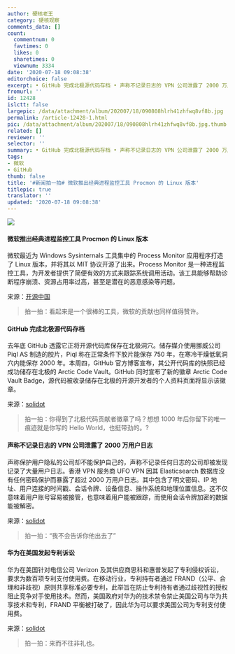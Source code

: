 ```yaml
---
author: 硬核老王
category: 硬核观察
comments_data: []
count:
  commentnum: 0
  favtimes: 0
  likes: 0
  sharetimes: 0
  viewnum: 3334
date: '2020-07-18 09:08:38'
editorchoice: false
excerpt: • GitHub 完成北极源代码存档 • 声称不记录日志的 VPN 公司泄露了 2000 万用户日志 • 华为在美国发起专利诉讼
fromurl: ''
id: 12428
islctt: false
largepic: /data/attachment/album/202007/18/090808hlrh41zhfwq8vf8b.jpg
permalink: /article-12428-1.html
pic: /data/attachment/album/202007/18/090808hlrh41zhfwq8vf8b.jpg.thumb.jpg
related: []
reviewer: ''
selector: ''
summary: • GitHub 完成北极源代码存档 • 声称不记录日志的 VPN 公司泄露了 2000 万用户日志 • 华为在美国发起专利诉讼
tags:
- 微软
- GitHub
thumb: false
title: '#新闻拍一拍# 微软推出经典进程监控工具 Procmon 的 Linux 版本'
titlepic: true
translator: ''
updated: '2020-07-18 09:08:38'
---
```


![](/data/attachment/album/202007/18/090808hlrh41zhfwq8vf8b.jpg)


#### 微软推出经典进程监控工具 Procmon 的 Linux 版本


微软最近为 Windows Sysinternals 工具集中的 Process Monitor 应用程序打造了 Linux 版本，并将其以 MIT 协议开源了出来。Process Monitor 是一种进程监控工具，为开发者提供了简便有效的方式来跟踪系统调用活动。该工具能够帮助诊断程序崩溃、资源占用率过高，甚至是潜在的恶意感染等问题。


来源：[开源中国](https://www.oschina.net/news/117284/procmon-for-linux)



> 
> 拍一拍：看起来是一个很棒的工具，微软的贡献也同样值得赞许。
> 
> 
> 


#### GitHub 完成北极源代码存档


去年底 GitHub 透露它正将开源代码库保存在北极洞穴。储存媒介使用挪威公司 Piql AS 制造的胶片，Piql 称在正常条件下胶片能保存 750 年，在寒冷干燥低氧洞穴内能保存 2000 年。本周四，GitHub 官方博客宣布，其公开代码库的快照已经成功储存在北极的 Arctic Code Vault。GitHub 同时宣布了新的徽章 Arctic Code Vault Badge，源代码被收录储存在北极的开源开发者的个人资料页面将显示该徽章。


来源：[solidot](https://www.solidot.org/story?sid=64976)



> 
> 拍一拍：你得到了北极代码贡献者徽章了吗？想想 1000 年后你留下的唯一痕迹就是你写的 Hello World，也挺带劲的。?
> 
> 
> 


#### 声称不记录日志的 VPN 公司泄露了 2000 万用户日志


声称保护用户隐私的公司却不能保护自己的，声称不记录任何日志的公司却被发现记录了大量用户日志。香港 VPN 服务商 UFO VPN 因其 Elasticsearch 数据库没有任何密码保护而暴露了超过 2000 万用户日志。其中包含了明文密码、IP 地址、用户连接的时间戳、会话令牌、设备信息、操作系统和地理位置信息。这不仅意味着用户账号容易被接管，也意味着用户能被跟踪，而使用会话令牌加密的数据能被解密。


来源：[solidot](https://www.solidot.org/story?sid=64970)



> 
> 拍一拍：“我不会告诉你他出去了”
> 
> 
> 


#### 华为在美国发起专利诉讼


华为在美国针对电信公司 Verizon 及其供应商思科和惠普发起了专利侵权诉讼，要求为数百项专利支付使用费。在移动行业，专利持有者通过 FRAND（公平、合理和非歧视）原则共享标准必要专利，此举旨在防止专利持有者通过歧视性的授权阻止竞争对手使用技术。然而，美国政府对华为的技术禁令禁止美国公司与华为共享技术和专利，FRAND 平衡被打破了，因此华为可以要求美国公司为专利支付使用费。


来源：[solidot](https://www.solidot.org/story?sid=64966)



> 
> 拍一拍：来而不往非礼也。
> 
> 
>
